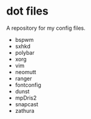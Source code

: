# dot files
A repository for my config files.

- bspwm
- sxhkd
- polybar
- xorg
- vim
- neomutt
- ranger
- fontconfig
- dunst
- mpDris2
- snapcast
- zathura